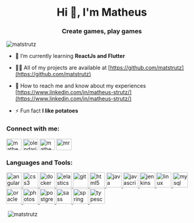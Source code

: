 <h1 align="center">Hi 👋, I'm Matheus</h1>
<h3 align="center">Create games, play games</h3>

<p align="left"> <img src="https://komarev.com/ghpvc/?username=matstrutz&label=Profile%20views&color=0e75b6&style=flat" alt="matstrutz" /> </p>

- 🌱 I’m currently learning **ReactJs and Flutter**

- 👨‍💻 All of my projects are available at [https://github.com/matstrutz](https://github.com/matstrutz)

- 📄 How to reach me and know about my experiences [https://www.linkedin.com/in/matheus-strutz/](https://www.linkedin.com/in/matheus-strutz/)

- ⚡ Fun fact **I like potatoes**

<h3 align="left">Connect with me:</h3>
<p align="left">
<a href="https://www.linkedin.com/in/matheus-strutz/" target="blank"><img align="center" src="https://cdn.jsdelivr.net/npm/simple-icons@3.0.1/icons/linkedin.svg" alt="matheus strutz" height="30" width="40" /></a>
<a href="https://stackoverflow.com/users/11294775/olendari0" target="blank"><img align="center" src="https://cdn.jsdelivr.net/npm/simple-icons@3.0.1/icons/stackoverflow.svg" alt="olendari0" height="30" width="40" /></a>
<a href="https://www.facebook.com/thelendari0" target="blank"><img align="center" src="https://cdn.jsdelivr.net/npm/simple-icons@3.0.1/icons/facebook.svg" alt="matheus strutz" height="30" width="40" /></a>
<a href="https://www.youtube.com/channel/UCUQdYrgOFaFTW6QsI6Znp5g" target="blank"><img align="center" src="https://cdn.jsdelivr.net/npm/simple-icons@3.0.1/icons/youtube.svg" alt="mr. soares" height="30" width="40" /></a>
</p>

<h3 align="left">Languages and Tools:</h3>
<p align="left"> <a href="https://angular.io" target="_blank"> <img src="https://devicons.github.io/devicon/devicon.git/icons/angularjs/angularjs-original.svg" alt="angularjs" width="40" height="40"/> </a> <a href="https://www.w3schools.com/css/" target="_blank"> <img src="https://devicons.github.io/devicon/devicon.git/icons/css3/css3-original-wordmark.svg" alt="css3" width="40" height="40"/> </a> <a href="https://www.docker.com/" target="_blank"> <img src="https://devicons.github.io/devicon/devicon.git/icons/docker/docker-original-wordmark.svg" alt="docker" width="40" height="40"/> </a> <a href="https://www.elastic.co" target="_blank"> <img src="https://www.vectorlogo.zone/logos/elastic/elastic-icon.svg" alt="elasticsearch" width="40" height="40"/> </a> <a href="https://git-scm.com/" target="_blank"> <img src="https://www.vectorlogo.zone/logos/git-scm/git-scm-icon.svg" alt="git" width="40" height="40"/> </a> <a href="https://www.w3.org/html/" target="_blank"> <img src="https://devicons.github.io/devicon/devicon.git/icons/html5/html5-original-wordmark.svg" alt="html5" width="40" height="40"/> </a> <a href="https://www.java.com" target="_blank"> <img src="https://devicons.github.io/devicon/devicon.git/icons/java/java-original-wordmark.svg" alt="java" width="40" height="40"/> </a> <a href="https://developer.mozilla.org/en-US/docs/Web/JavaScript" target="_blank"> <img src="https://devicons.github.io/devicon/devicon.git/icons/javascript/javascript-original.svg" alt="javascript" width="40" height="40"/> </a> <a href="https://www.jenkins.io" target="_blank"> <img src="https://www.vectorlogo.zone/logos/jenkins/jenkins-icon.svg" alt="jenkins" width="40" height="40"/> </a> <a href="https://www.linux.org/" target="_blank"> <img src="https://devicons.github.io/devicon/devicon.git/icons/linux/linux-original.svg" alt="linux" width="40" height="40"/> </a> <a href="https://www.mysql.com/" target="_blank"> <img src="https://devicons.github.io/devicon/devicon.git/icons/mysql/mysql-original-wordmark.svg" alt="mysql" width="40" height="40"/> </a> <a href="https://www.oracle.com/" target="_blank"> <img src="https://devicons.github.io/devicon/devicon.git/icons/oracle/oracle-original.svg" alt="oracle" width="40" height="40"/> </a> <a href="https://www.photoshop.com/en" target="_blank"> <img src="https://devicons.github.io/devicon/devicon.git/icons/photoshop/photoshop-plain.svg" alt="photoshop" width="40" height="40"/> </a> <a href="https://www.postgresql.org" target="_blank"> <img src="https://devicons.github.io/devicon/devicon.git/icons/postgresql/postgresql-original-wordmark.svg" alt="postgresql" width="40" height="40"/> </a> <a href="https://sass-lang.com" target="_blank"> <img src="https://devicons.github.io/devicon/devicon.git/icons/sass/sass-original.svg" alt="sass" width="40" height="40"/> </a> <a href="https://spring.io/" target="_blank"> <img src="https://www.vectorlogo.zone/logos/springio/springio-icon.svg" alt="spring" width="40" height="40"/> </a> <a href="https://www.typescriptlang.org/" target="_blank"> <img src="https://devicons.github.io/devicon/devicon.git/icons/typescript/typescript-original.svg" alt="typescript" width="40" height="40"/> </a> </p>

<p>&nbsp;<img align="center" src="https://github-readme-stats.vercel.app/api?username=matstrutz&show_icons=true&locale=en" alt="matstrutz" /></p>
